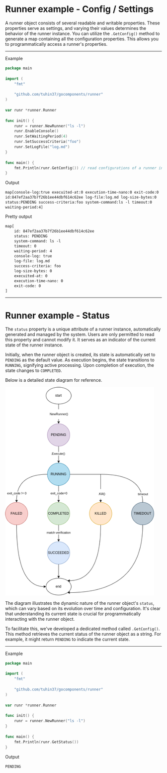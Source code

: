 # Runner example - Config / Settings

A runner object consists of several readable and writable properties. These properties serve as settings, and varying their values determines the behavior of the runner instance. You can utilize the `.GetConfig()` method to generate a map containing all the configuration properties. This allows you to programmatically access a runner's properties.

---

Example 

```go
package main

import (
    "fmt"

    "github.com/tuhin37/gocomponents/runner"
)

var runr *runner.Runner

func init() {
    runr = runner.NewRunner("ls -l")
    runr.EnableConsole()
    runr.SetWaitingPeriod(4)
    runr.SetSuccessCriteria("foo")
    runr.SetLogFile("log.md")
}

func main() {
    fmt.Println(runr.GetConfig()) // read configurations of a runner instance
}
```

Output

```shell
map[console-log:true execuited-at:0 execution-time-nano:0 exit-code:0 id:847ef2aa37b7f26b1ee44dbf614c62ee log-file:log.md log-size-bytes:0 status:PENDING success-criteria:foo system-command:ls -l timeout:0 waiting-period:4]
```

Pretty output

```shell
map[
    id: 847ef2aa37b7f26b1ee44dbf614c62ee
    status: PENDING    
    system-command: ls -l
    timeout: 0
    waiting-period: 4
    console-log: true
    log-file: log.md
    success-criteria: foo
    log-size-bytes: 0
    execuited-at: 0
    execution-time-nano: 0
    exit-code: 0        
]
```

---

# Runner example - Status

The `status` property is a unique attribute of a runner instance, automatically generated and managed by the system. Users are only permitted to read this property and cannot modify it. It serves as an indicator of the current state of the runner instance.

Initially, when the runner object is created, its state is automatically set to `PENDING` as the default value. As execution begins, the state transitions to `RUNNING`, signifying active processing. Upon completion of execution, the state changes to `COMPLETED`.

Below is a detailed state diagram for reference.

<img title="" src="state-diagram.png" alt="state-diagram.png" width="479" data-align="center">

The diagram illustrates the dynamic nature of the runner object's `status`, which can vary based on its evolution over time and configuration. It's clear that understanding its current state is crucial for programmatically interacting with the runner object.

To facilitate this, we've developed a dedicated method called `.GetConfig()`. This method retrieves the current status of the runner object as a string. For example, it might return `PENDING` to indicate the current state.

---

Example

```go
package main

import (
    "fmt"

    "github.com/tuhin37/gocomponents/runner"
)

var runr *runner.Runner

func init() {
    runr = runner.NewRunner("ls -l")
}

func main() {
    fmt.Println(runr.GetStatus())
}
```

Output

```shell
PENDING
```
